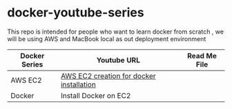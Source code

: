 # docker-youtube-series
This repo is intended for people who want to learn docker from scratch , we will be using AWS and MacBook local as out deployment environment

| Docker Series | Youtube URL | Read Me File
| ------ | ------ | ---|
| AWS EC2 | [AWS EC2 creation for docker installation](https://www.youtube.com/watch?v=-xIQZPq0XDc&t=146s) | 
| Docker | Install Docker on EC2 |  